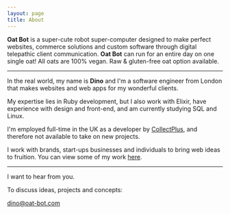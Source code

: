 ```yaml
---
layout: page
title: About
---
```


**Oat Bot** is a super-cute robot super-computer designed to make perfect websites, commerce solutions and custom software through digital telepathic client communication. **Oat Bot** can run for an entire day on one single oat! All oats are 100% vegan. Raw & gluten-free oat option available.

***

In the real world, my name is **Dino** and I'm a software engineer from London that makes websites and web apps for my wonderful clients.

My expertise lies in Ruby development, but I also work with Elixir, have experience with design and front-end, and am currently studying SQL and Linux.

I'm employed full-time in the UK as a developer by [CollectPlus](https://www.collectplus.co.uk), and therefore not available to take on new projects.

I work with brands, start-ups businesses and individuals to bring web ideas to fruition. You can view some of my work [here](/projects).

***

I want to hear from you.

To discuss ideas, projects and concepts:

[dino@oat-bot.com](mailto:dino@oat-bot.com)
